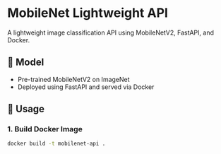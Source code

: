 # MobileNet Lightweight API

A lightweight image classification API using MobileNetV2, FastAPI, and Docker.

## 🧠 Model
- Pre-trained MobileNetV2 on ImageNet
- Deployed using FastAPI and served via Docker

## 🚀 Usage

### 1. Build Docker Image

```bash
docker build -t mobilenet-api .

